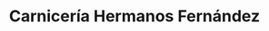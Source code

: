 ---
title: "Carnicería Hermanos Fernández"
url: /murcia/carniceria-hermanos-fernandez/
shop: Metzgerei
---